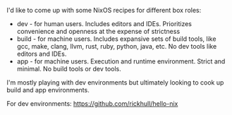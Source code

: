 I'd like to come up with some NixOS recipes for different box roles:

* dev - for human users. Includes editors and IDEs.  Prioritizes
        convenience and openness at the expense of strictness
* build - for machine users. Includes expansive sets of build tools, like
          gcc, make, clang, llvm, rust, ruby, python, java, etc.
	  No dev tools like editors and IDEs.
* app   - for machine users. Execution and runtime environment.
          Strict and minimal.  No build tools or dev tools.

I'm mostly playing with dev environments but ultimately looking to cook up
build and app environments.

For dev environments: https://github.com/rickhull/hello-nix
